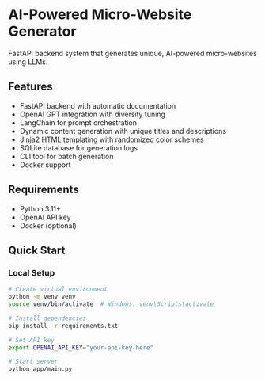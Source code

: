 # AI-Powered Micro-Website Generator

FastAPI backend system that generates unique, AI-powered micro-websites using LLMs.

## Features

- FastAPI backend with automatic documentation
- OpenAI GPT integration with diversity tuning
- LangChain for prompt orchestration
- Dynamic content generation with unique titles and descriptions
- Jinja2 HTML templating with randomized color schemes
- SQLite database for generation logs
- CLI tool for batch generation
- Docker support

## Requirements

- Python 3.11+
- OpenAI API key
- Docker (optional)

## Quick Start

### Local Setup
```bash
# Create virtual environment
python -m venv venv
source venv/bin/activate  # Windows: venv\Scripts\activate

# Install dependencies
pip install -r requirements.txt

# Set API key
export OPENAI_API_KEY="your-api-key-here"

# Start server
python app/main.py